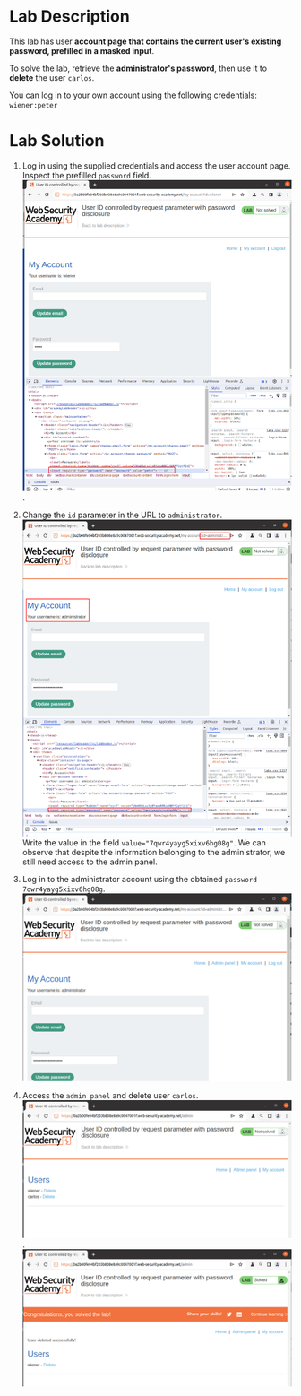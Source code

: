 # Lab Description

This lab has user **account page that contains the current user's existing password, prefilled in a masked input**.

To solve the lab, retrieve the **administrator's password**, then use it to **delete** the user `carlos`.

You can log in to your own account using the following credentials: `wiener:peter`

# Lab Solution

1. Log in using the supplied credentials and access the user account page. Inspect the prefilled `password` field.
![Wiener password disclosed in page](wiener-password-disclosed.png).

2. Change the `id` parameter in the URL to `administrator`.
![Administrator password dislosed](administrator-account.png)
Write the value in the field `value="7qwr4yayg5xixv6hg08g"`. We can observe that despite the information belonging to the administrator, we still need access to the admin panel.

3. Log in to the administrator account using the obtained `password` `7qwr4yayg5xixv6hg08g`.
![Log in as administrator](admin-pannel-access.png)

4. Access the `admin panel` and delete user `carlos`.
![Access admin panel](admin-pannel.png).
![Delete carlos](delete-carlos.png)
